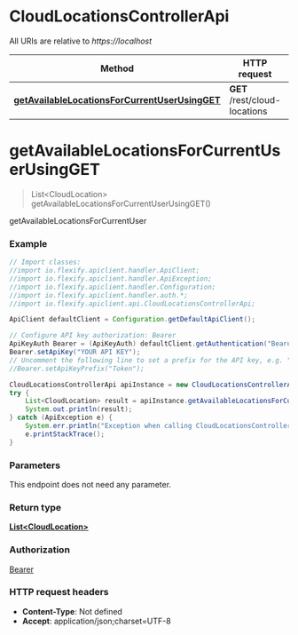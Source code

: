 # CloudLocationsControllerApi

All URIs are relative to *https://localhost*

Method | HTTP request | Description
------------- | ------------- | -------------
[**getAvailableLocationsForCurrentUserUsingGET**](CloudLocationsControllerApi.md#getAvailableLocationsForCurrentUserUsingGET) | **GET** /rest/cloud-locations | getAvailableLocationsForCurrentUser


<a name="getAvailableLocationsForCurrentUserUsingGET"></a>
# **getAvailableLocationsForCurrentUserUsingGET**
> List&lt;CloudLocation&gt; getAvailableLocationsForCurrentUserUsingGET()

getAvailableLocationsForCurrentUser

### Example
```java
// Import classes:
//import io.flexify.apiclient.handler.ApiClient;
//import io.flexify.apiclient.handler.ApiException;
//import io.flexify.apiclient.handler.Configuration;
//import io.flexify.apiclient.handler.auth.*;
//import io.flexify.apiclient.api.CloudLocationsControllerApi;

ApiClient defaultClient = Configuration.getDefaultApiClient();

// Configure API key authorization: Bearer
ApiKeyAuth Bearer = (ApiKeyAuth) defaultClient.getAuthentication("Bearer");
Bearer.setApiKey("YOUR API KEY");
// Uncomment the following line to set a prefix for the API key, e.g. "Token" (defaults to null)
//Bearer.setApiKeyPrefix("Token");

CloudLocationsControllerApi apiInstance = new CloudLocationsControllerApi();
try {
    List<CloudLocation> result = apiInstance.getAvailableLocationsForCurrentUserUsingGET();
    System.out.println(result);
} catch (ApiException e) {
    System.err.println("Exception when calling CloudLocationsControllerApi#getAvailableLocationsForCurrentUserUsingGET");
    e.printStackTrace();
}
```

### Parameters
This endpoint does not need any parameter.

### Return type

[**List&lt;CloudLocation&gt;**](CloudLocation.md)

### Authorization

[Bearer](../README.md#Bearer)

### HTTP request headers

 - **Content-Type**: Not defined
 - **Accept**: application/json;charset=UTF-8

